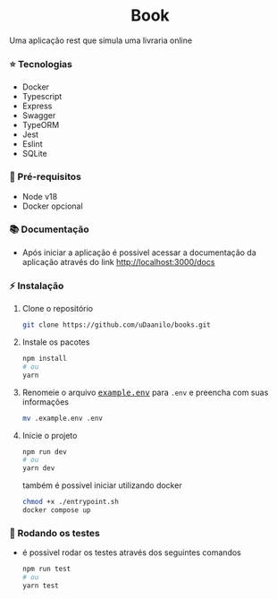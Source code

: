 <h1 align="center">Book</h1>

Uma aplicação rest que simula uma livraria online

### ⭐ Tecnologias

- Docker
- Typescript
- Express
- Swagger
- TypeORM
- Jest
- Eslint
- SQLite

### 🧩 Pré-requisitos

- Node v18
- Docker opcional

### 📚 Documentação

- Após iniciar a aplicação é possivel acessar a documentação da aplicação através do link [http://localhost:3000/docs](http://localhost:3000/docs)

### ⚡ Instalação

1. Clone o repositório
   ```sh
   git clone https://github.com/uDaanilo/books.git
   ```
2. Instale os pacotes
   ```sh
   npm install
   # ou
   yarn
   ```
3. Renomeie o arquivo <kbd>[example.env](example.env)</kbd> para `.env` e preencha com suas informações
   ```sh
   mv .example.env .env
   ```
4. Inicie o projeto
   ```sh
   npm run dev
   # ou
   yarn dev
   ```
   também é possivel iniciar utilizando docker
   ```sh
   chmod +x ./entrypoint.sh
   docker compose up
   ```

### 🧪 Rodando os testes

- é possivel rodar os testes através dos seguintes comandos

  ```sh
  npm run test
  # ou
  yarn test
  ```
